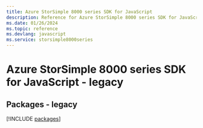 ```yaml
---
title: Azure StorSimple 8000 series SDK for JavaScript
description: Reference for Azure StorSimple 8000 series SDK for JavaScript
ms.date: 01/26/2024
ms.topic: reference
ms.devlang: javascript
ms.service: storsimple8000series
---
```

# Azure StorSimple 8000 series SDK for JavaScript - legacy
## Packages - legacy
[!INCLUDE [packages](storsimple-8000-series-index.md)]